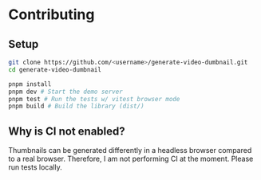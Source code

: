 # Contributing

## Setup

```bash
git clone https://github.com/<username>/generate-video-dumbnail.git
cd generate-video-dumbnail

pnpm install
pnpm dev # Start the demo server
pnpm test # Run the tests w/ vitest browser mode
pnpm build # Build the library (dist/)
```

## Why is CI not enabled?

Thumbnails can be generated differently in a headless browser compared to a real browser. Therefore, I am not performing CI at the moment. Please run tests locally.
